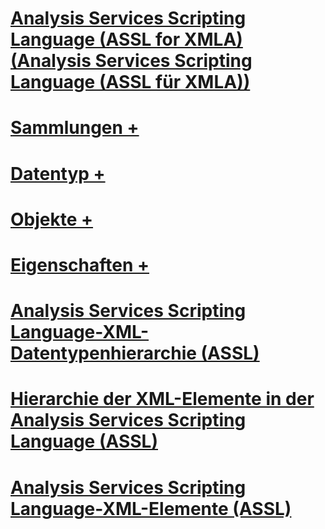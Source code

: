 # [Analysis Services Scripting Language (ASSL for XMLA) (Analysis Services Scripting Language (ASSL für XMLA))](analysis-services-scripting-language-assl-for-xmla.md)

# [Sammlungen +](../../analysis-services/scripting/collections/accounts-element-assl.md)
# [Datentyp +](../../analysis-services/scripting/data-type/action-data-type-assl.md)
# [Objekte +](../../analysis-services/scripting/objects/account-element-assl.md)
# [Eigenschaften +](../../analysis-services/scripting/properties/access-element-assl.md)

# [Analysis Services Scripting Language-XML-Datentypenhierarchie (ASSL)](analysis-services-scripting-language-xml-data-type-hierarchy-assl.md)
# [Hierarchie der XML-Elemente in der Analysis Services Scripting Language (ASSL)](analysis-services-scripting-language-xml-element-hierarchy-assl.md)
# [Analysis Services Scripting Language-XML-Elemente (ASSL)](analysis-services-scripting-language-xml-elements-assl.md)
